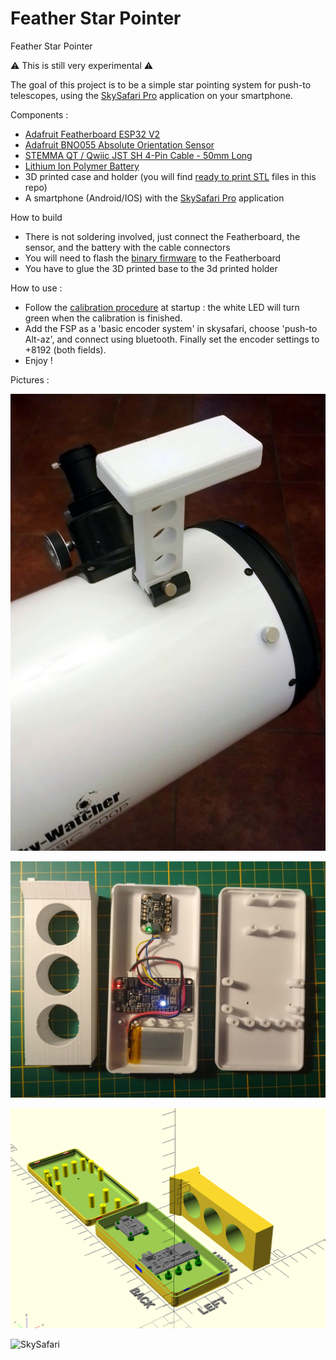 # Feather Star Pointer
Feather Star Pointer

:warning: This is still very experimental :warning:

The goal of this project is to be a  simple star pointing system for push-to telescopes, using the [SkySafari Pro](https://skysafariastronomy.com/skysafari-7-professional-astronomy-telescope-control-software-for-android.html) application on your smartphone.

Components :
- [Adafruit Featherboard ESP32 V2](https://www.adafruit.com/product/5400)
- [Adafruit BNO055 Absolute Orientation Sensor](https://learn.adafruit.com/adafruit-bno055-absolute-orientation-sensor)
- [STEMMA QT / Qwiic JST SH 4-Pin Cable - 50mm Long](https://www.adafruit.com/product/4399)
- [Lithium Ion Polymer Battery](https://www.adafruit.com/product/3898)
- 3D printed case and holder (you will find [ready to print STL](https://github.com/jromang/featherstarpointer/tree/main/stl) files in this repo)
- A smartphone (Android/IOS) with the [SkySafari Pro](https://skysafariastronomy.com/skysafari-7-professional-astronomy-telescope-control-software-for-android.html) application

How to build
- There is not soldering involved, just connect the Featherboard, the sensor, and the battery with the cable connectors
- You will need to flash the [binary firmware](https://github.com/jromang/featherstarpointer/tree/main/sketch/fsp)  to the Featherboard
- You have to glue the 3D printed base to the 3d printed holder

How to use :
- Follow the [calibration procedure](https://learn.adafruit.com/adafruit-bno055-absolute-orientation-sensor/device-calibration) at startup : the white LED will turn green when the calibration is finished.
- Add the FSP as a 'basic encoder system' in skysafari, choose 'push-to  Alt-az', and connect using bluetooth. Finally set the encoder settings to +8192 (both fields).
- Enjoy !

Pictures :

 ![Mounted on scope](https://github.com/jromang/featherstarpointer/raw/main/media/mounted.jpeg)
 
 ![Inside](https://github.com/jromang/featherstarpointer/raw/main/media/inside.jpeg)
 
 ![3D Model](https://github.com/jromang/featherstarpointer/raw/main/media/openscad_model.png)
 
 ![SkySafari](https://www.webastro.net/uploads/monthly_2019_08/Screenshot_2019-08-28-13-16-45-940_com.simulationcurriculum.skysafari5pro.png.d8d3513f8f01f341cc7b48845134fe49.png)
